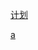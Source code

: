 [计划](https://github.com/firelife-it/xy-blog-service/wiki/%E5%8D%9A%E5%AE%A2%E8%AE%A1%E5%88%92)


[a](https://github.com/firelife-it/xy-blog-service.wiki.git)
